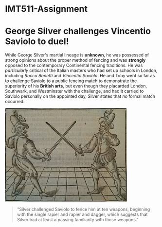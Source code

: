 # IMT511-Assignment

# George Silver challenges Vincentio Saviolo to duel!

While George Silver's martial lineage is **unknown**, he was possessed of strong opinions about the 
proper method of fencing and was **strongly** opposed to the contemporary Continental fencing 
traditions. He was _particularly_ critical of the Italian masters who had set up schools in 
London, including _Rocco Bonetti_ and _Vincentio Saviolo_. He and Toby went so far as to challenge 
Saviolo to a public fencing match to demonstrate the superiority of his **British arts**, 
but even though they placarded London, Southwark, and Westminster with the challenge, and had 
it carried to Saviolo personally on the appointed day, Silver states that _no_ formal match 
occurred.

![duel](duel.jpg)

> "Silver challenged Saviolo to fence him at ten weapons, beginning with the single rapier and rapier and dagger, which suggests that Silver had at least a passing familiarity with those weapons."